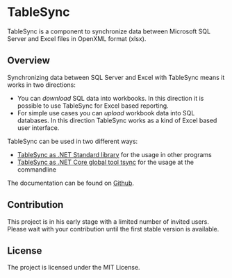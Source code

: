 # TableSync

TableSync is a component to synchronize data between Microsoft SQL Server and Excel files in OpenXML format (xlsx).

## Overview

Synchronizing data between SQL Server and Excel with TableSync means it works in two directions:

* You can *download* SQL data into workbooks. In this direction it is possible to use TableSync for Excel based reporting.
* For simple use cases you can *upload* workbook data into SQL databases. In this direction TableSync works as a kind of Excel based user interface.

TableSync can be used in two different ways:

* [TableSync as .NET Standard library](https://www.nuget.org/packages/TableSync) for the usage in other programs
* [TableSync as .NET Core global tool tsync](https://www.nuget.org/packages/TableSync.Cli) for the usage at the commandline

The documentation can be found on [Github](https://github.com/dibrosoft/TableSync/wiki).

## Contribution

This project is in his early stage with a limited number of invited users. Please wait with your contribution until the first stable version is available.

## License

The project is licensed under the MIT License.